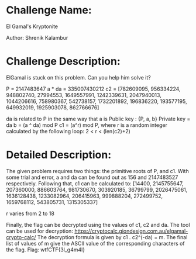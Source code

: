 # Challenge Name:
El Gamal's Kryptonite

Author: Shrenik Kalambur

# Challenge Description:

ElGamal is stuck on this problem. Can you help him solve it?

P = 2147483647
a * da = 335007430212
c2 = [782609095, 956334224, 948802740, 27994553, 1649557991, 1242339631, 2047940013, 1044206616, 758980367, 542738157, 1732201892, 196836220, 193577195, 649932019, 1925903078, 862766676]

da is related to P in the same way that a is
Public key : {P, a, b}
Private key = da
b = (a ^ da) mod P
c1 = (a^r) mod P, where r is a random integer calculated by the following loop: 2 < r < (len(c2)+2)

# Detailed Description:

The given problem requires two things: the primitive roots of P, and c1. With some trial and error, a and da can be found out as 156 and 2147483527 respectively. Following that, c1 can be calculated to:
[14400, 2145755647, 207360000, 886603764, 981730670, 303920185, 36799799, 2026475061, 1636128438, 1233082964, 206415963, 999888204, 272499752, 1659768112, 543805731, 1315305337]

r varies from 2 to 18

Finally, the flag can be decrypted using the values of c1, c2 and da.
The tool can be used for decryption: https://cryptocalc.giondesign.com.au/elgamal-crypto-calc/
The decryption formula is given by c1 . c2^(-da) = m.
The final list of values of m give the ASCII value of the corresponding characters of the flag.
Flag: wtfCTF{3l_g4m4l}
